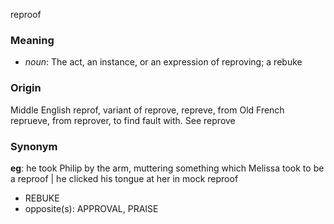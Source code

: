 reproof
### Meaning
+ _noun_: The act, an instance, or an expression of reproving; a rebuke

### Origin

Middle English reprof, variant of reprove, repreve, from Old French reprueve, from reprover, to find fault with. See reprove

### Synonym

__eg__: he took Philip by the arm, muttering something which Melissa took to be a reproof | he clicked his tongue at her in mock reproof

+ REBUKE
+ opposite(s): APPROVAL, PRAISE



